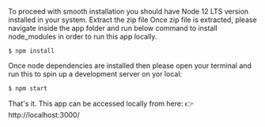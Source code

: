 To proceed with smooth installation you should have Node 12 LTS version installed in your system.
Extract the zip file
Once zip file is extracted, please navigate inside the app folder and run below command to install node_modules in order to run this app locally.

```shell
$ npm install
```

Once node dependencies are installed then please open your terminal and run this to spin up a development server on yor local:

```shell
$ npm start
```

That's it. This app can be accessed locally from here: 👉 http://localhost:3000/
